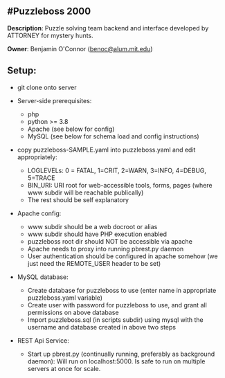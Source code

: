 #Puzzleboss 2000
---

**Description**: Puzzle solving team backend and interface developed by ATTORNEY for mystery hunts.

**Owner**: Benjamin O'Connor (benoc@alum.mit.edu)

## Setup:


- git clone onto server
- Server-side prerequisites:
    - php
    - python >= 3.8
    - Apache (see below for config)
    - MySQL (see below for schema load and config instructions)
    
- copy puzzleboss-SAMPLE.yaml into puzzleboss.yaml and edit appropriately:
    - LOGLEVELs: 0 = FATAL, 1=CRIT, 2=WARN, 3=INFO, 4=DEBUG, 5=TRACE
    - BIN_URI: URI root for web-accessible tools, forms, pages (where www subdir will be reachable publically)
    - The rest should be self explanatory

- Apache config:
    - www subdir should be a web docroot or alias
    - www subdir should have PHP execution enabled
    - puzzleboss root dir should NOT be accessible via apache
    - Apache needs to proxy into running pbrest.py daemon
    - User authentication should be configured in apache somehow (we just need the REMOTE_USER header to be set)
    
- MySQL database:
    - Create database for puzzleboss to use (enter name in appropriate puzzleboss.yaml variable)
    - Create user with password for puzzleboss to use, and grant all permissions on above database
    - Import puzzleboss.sql (in scripts subdir) using mysql with the username and database created in above two steps
    
- REST Api Service:
    - Start up pbrest.py (continually running, preferably as background daemon): Will run on localhost:5000. Is safe to run on multiple servers at once for scale.
    


